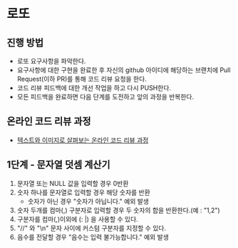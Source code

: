 # 로또
## 진행 방법
* 로또 요구사항을 파악한다.
* 요구사항에 대한 구현을 완료한 후 자신의 github 아이디에 해당하는 브랜치에 Pull Request(이하 PR)를 통해 코드 리뷰 요청을 한다.
* 코드 리뷰 피드백에 대한 개선 작업을 하고 다시 PUSH한다.
* 모든 피드백을 완료하면 다음 단계를 도전하고 앞의 과정을 반복한다.

## 온라인 코드 리뷰 과정
* [텍스트와 이미지로 살펴보는 온라인 코드 리뷰 과정](https://github.com/next-step/nextstep-docs/tree/master/codereview)

## 1단계 - 문자열 덧셈 계산기
1. 문자열 또는 NULL 값을 입력할 경우 0반환
2. 숫자 하나를 문자열로 입력할 경우 해당 숫자를 반환
    - 숫자가 아닌 경우 "숫자가 아닙니다." 예외 발생 
3. 숫자 두개를 컴마(,) 구분자로 입력할 경우 두 숫자의 합을 반환한다.(예 : "1,2")
4. 구분자를 컴마(,)이외에 (: |) 을 사용할 수 있다.
5. "//" 와 "\n" 문자 사이에 커스텀 구분자를 지정할 수 있다.
6. 음수를 전달할 경우 "음수는 입력 불가능합니다." 예외 발생
